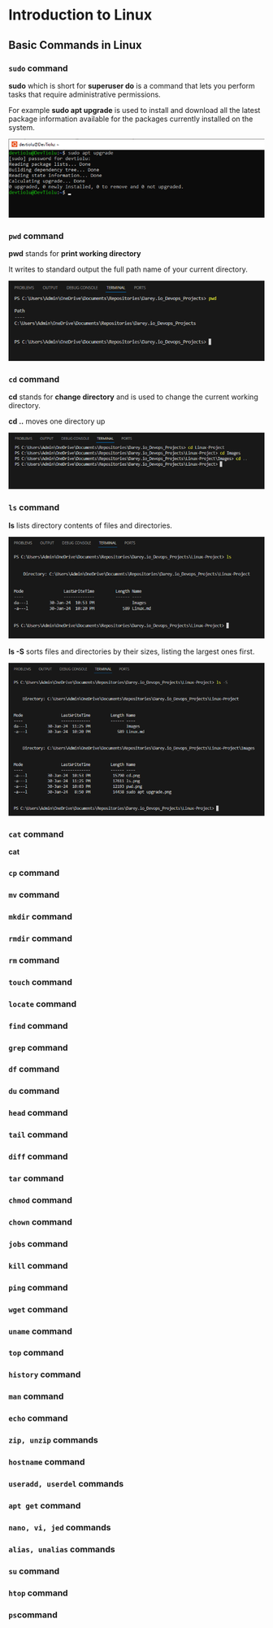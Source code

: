 # Introduction to Linux

## Basic Commands in Linux

### `sudo` command

**sudo** which is short for **superuser do** is a command that lets you perform tasks that require administrative permissions.

For example **sudo apt upgrade** is used to install and download all the latest package information available for the packages currently installed on the system.

![sudo apt upgrade](<Images/sudo apt upgrade.png>)


### `pwd` command

**pwd** stands for **print working directory**

It writes to standard output the full path name of your current directory.

![pwd](Images/pwd.png)


### `cd` command

**cd** stands for **change directory** and is used to change the current working directory.

**cd ..** moves one directory up

![cd](Images/cd.png)


### `ls` command

**ls** lists directory contents of files and directories. 

![ls](Images/ls.png)

**ls -S** sorts files and directories by their sizes, listing the largest ones first.

![ls -S](<Images/ls -S.png>)


### `cat` command

**cat** 


### `cp` command


### `mv` command


### `mkdir` command


### `rmdir` command


### `rm` command


### `touch` command


### `locate` command


### `find` command


### `grep` command


### `df` command


### `du` command


### `head` command


### `tail` command


### `diff` command


### `tar` command


### `chmod` command


### `chown` command


### `jobs` command


### `kill` command


### `ping` command


### `wget` command


### `uname` command


### `top` command


### `history` command


### `man` command


### `echo` command


### `zip, unzip` commands


### `hostname` command


### `useradd, userdel` commands


### `apt get` command


### `nano, vi, jed` commands


### `alias, unalias` commands


### `su` command


### `htop` command


### `ps`command
